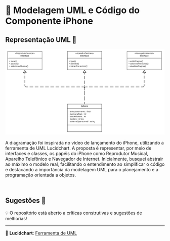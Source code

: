 # 📱 Modelagem UML e Código do Componente iPhone

## Representação UML 📝

<img alt="Diagrama UML" height="20%" src="./img/iphone-uml.png" width="100%"/>

A diagramação foi inspirada no vídeo de lançamento do iPhone, utilizando a ferramenta de UML Lucidchart. 
A proposta é representar, por meio de interfaces e classes, os papéis do iPhone como Reprodutor Musical, 
Aparelho Telefônico e Navegador de Internet. Inicialmente, busquei abstrair ao máximo o modelo real, 
facilitando o entendimento ao simplificar o código e destacando a importância da modelagem UML para o planejamento 
e a programação orientada a objetos.

<br/>

## Sugestões 🤝

💡 O repositório está aberto a críticas construtivas e sugestões de melhorias!

---

🔗 **Lucidchart**: [Ferramenta de UML](https://www.lucidchart.com)
